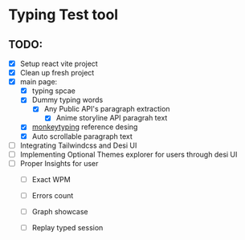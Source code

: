 # Typing Test tool

## TODO:

- [x] Setup react vite project
- [x] Clean up fresh project
- [x] main page:
    - [x] typing spcae
    - [x] Dummy typing words
        - [x] Any Public API's paragraph extraction
            - [x] Anime storyline API paragrah text
    - [x] [monkeytyping](monkeytype.com) reference desing
    - [x] Auto scrollable paragraph text

- [ ] Integrating Tailwindcss and Desi UI
- [ ] Implementing Optional Themes explorer for users through desi UI
- [ ] Proper Insights for user
    - [ ] Exact WPM
    - [ ] Errors count
    - [ ] Graph showcase
    - [ ] Replay typed session

